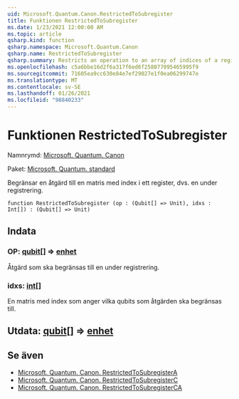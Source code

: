 ```yaml
---
uid: Microsoft.Quantum.Canon.RestrictedToSubregister
title: Funktionen RestrictedToSubregister
ms.date: 1/23/2021 12:00:00 AM
ms.topic: article
qsharp.kind: function
qsharp.namespace: Microsoft.Quantum.Canon
qsharp.name: RestrictedToSubregister
qsharp.summary: Restricts an operation to an array of indices of a register, i.e., a subregister.
ms.openlocfilehash: c5a6bbe16d2f6a317f6ed6f258077095465995f9
ms.sourcegitcommit: 71605ea9cc630e84e7ef29027e1f0ea06299747e
ms.translationtype: MT
ms.contentlocale: sv-SE
ms.lasthandoff: 01/26/2021
ms.locfileid: "98840233"
---
```

# <a name="restrictedtosubregister-function"></a>Funktionen RestrictedToSubregister

Namnrymd: [Microsoft. Quantum. Canon](xref:Microsoft.Quantum.Canon)

Paket: [Microsoft. Quantum. standard](https://nuget.org/packages/Microsoft.Quantum.Standard)


Begränsar en åtgärd till en matris med index i ett register, dvs. en under registrering.

```qsharp
function RestrictedToSubregister (op : (Qubit[] => Unit), idxs : Int[]) : (Qubit[] => Unit)
```


## <a name="input"></a>Indata

### <a name="op--qubit--unit"></a>OP: [qubit](xref:microsoft.quantum.lang-ref.qubit)[] => [enhet](xref:microsoft.quantum.lang-ref.unit) 

Åtgärd som ska begränsas till en under registrering.


### <a name="idxs--int"></a>idxs: [int](xref:microsoft.quantum.lang-ref.int)[]

En matris med index som anger vilka qubits som åtgärden ska begränsas till.



## <a name="output--qubit--unit"></a>Utdata: [qubit](xref:microsoft.quantum.lang-ref.qubit)[] => [enhet](xref:microsoft.quantum.lang-ref.unit) 



## <a name="see-also"></a>Se även

- [Microsoft. Quantum. Canon. RestrictedToSubregisterA](xref:Microsoft.Quantum.Canon.RestrictedToSubregisterA)
- [Microsoft. Quantum. Canon. RestrictedToSubregisterC](xref:Microsoft.Quantum.Canon.RestrictedToSubregisterC)
- [Microsoft. Quantum. Canon. RestrictedToSubregisterCA](xref:Microsoft.Quantum.Canon.RestrictedToSubregisterCA)